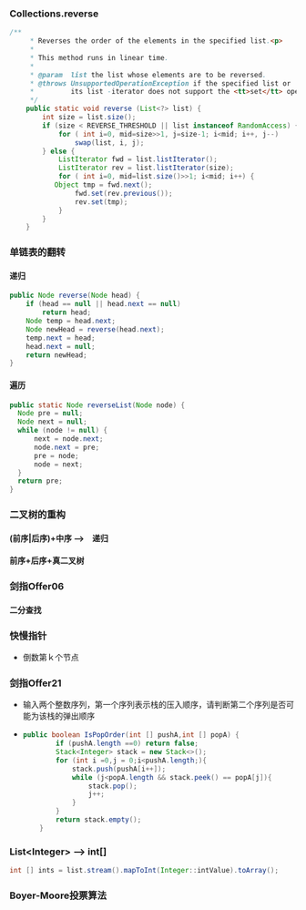 ### Collections.reverse

```java
/**
     * Reverses the order of the elements in the specified list.<p>
     *
     * This method runs in linear time.
     *
     * @param  list the list whose elements are to be reversed.
     * @throws UnsupportedOperationException if the specified list or
     *         its list -iterator does not support the <tt>set</tt> operation.
     */
    public static void reverse (List<?> list) {
        int size = list.size();
        if (size < REVERSE_THRESHOLD || list instanceof RandomAccess) {
            for ( int i=0, mid=size>>1, j=size-1; i<mid; i++, j--)
                swap(list, i, j);
        } else {
            ListIterator fwd = list.listIterator();
            ListIterator rev = list.listIterator(size);
            for ( int i=0, mid=list.size()>>1; i<mid; i++) {
           Object tmp = fwd.next();
                fwd.set(rev.previous());
                rev.set(tmp);
            }
        }
    }
```



### 单链表的翻转

#### 递归

```java
public Node reverse(Node head) {
    if (head == null || head.next == null)
        return head;
    Node temp = head.next;
    Node newHead = reverse(head.next);
    temp.next = head;
    head.next = null;
    return newHead;
}
```



#### 遍历

```java
public static Node reverseList(Node node) {
  Node pre = null;
  Node next = null;
  while (node != null) {
      next = node.next;
      node.next = pre;
      pre = node;
      node = next;
  }
  return pre;
}
```



### 二叉树的重构

#### (前序|后序)+中序  -->　递归

#### 前序+后序+真二叉树



### 剑指Offer06

#### 二分查找



### 快慢指针

- 倒数第ｋ个节点



### 剑指Offer21

- 输入两个整数序列，第一个序列表示栈的压入顺序，请判断第二个序列是否可能为该栈的弹出顺序

- ```java
  public boolean IsPopOrder(int [] pushA,int [] popA) {
          if (pushA.length ==0) return false;
          Stack<Integer> stack = new Stack<>();
          for (int i =0,j = 0;i<pushA.length;){
              stack.push(pushA[i++]);
              while (j<popA.length && stack.peek() == popA[j]){
                  stack.pop();
                  j++;
              }
          }
          return stack.empty();
      }
  ```



### List\<Integer> -->  int[] 

```java
int [] ints = list.stream().mapToInt(Integer::intValue).toArray();
```



### Boyer-Moore投票算法